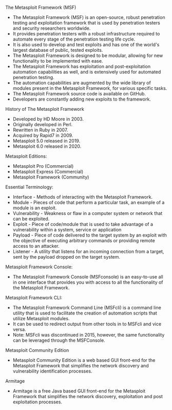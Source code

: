 The Metasploit Framework (MSF)
- The Metasploit Framework (MSF) is an open-source, robust penetration testing and exploitation framework that is used by penetration testers and security researchers worldwide.
- It provides penetration testers with a robust infrastructure required to automate every stage of the penetration testing life cycle.
- It is also used to develop and test exploits and has one of the world's largest database of public, tested exploits.
- The Metasploit Framework is designed to be modular, allowing for new functionality to be implemented with ease.
- The Metasploit Framework has exploitation and post-exploitation automation capabilities as well, and is extensively used for automated penetration testing.
- The automation capabilities are augmented by the wide library of modules present in the Metasploit Framework, for various specific tasks.
- The Metasploit Framework source code is available on GitHub.
- Developers are constantly adding new exploits to the framework.

History of The Metasploit Framework
- Developed by HD Moore in 2003.
- Originally developed in Perl.
- Rewritten in Ruby in 2007.
- Acquired by Rapid7 in 2009.
- Metasploit 5.0 released in 2019.
- Metasploit 6.0 released in 2020.

Metasploit Editions:
- Metasploit Pro (Commercial)
- Metasploit Express (Commercial)
- Metasploit Framework (Community)

Essential Terminology:
- Interface - Methods of interacting with the Metasploit Framework.
- Module - Pieces of code that perform a particular task, an example of a module is an exploit.
- Vulnerability - Weakness or flaw in a computer system or network that can be exploited.
- Exploit - Piece of code/module that is used to take advantage of a vulnerability within a system, service or application
- Payload - Piece of code delivered to the target system by an exploit with the objective of executing arbitrary commands or providing remote access to an attacker.
- Listener - A utility that listens for an incoming connection from a target, sent by the payload dropped on the target system.

Metasploit Framework Console:
- The Metasploit Framework Console (MSFconsole) is an easy-to-use all in one interface that provides you with access to all the functionality of the Metasploit Framework.

Metasploit Framework CLI:
- The Metasploit Framework Command Line (MSFcli) is a command line utility that is used to facilitate the creation of automation scripts that utilize Metasploit modules.
- It can be used to redirect output from other tools in to MSFcli and vice versa.
- Note: MSFcli was discontinued in 2015, however, the same functionality can be leveraged through the MSFConsole.

Metasploit Community Edition
- Metasploit Community Edition is a web based GUI front-end for the Metasploit Framework that simplifies the network discovery and vulnerability identification processes.

Armitage
- Armitage is a free Java based GUI front-end for the Metasploit Framework that simplifies the network discovery, exploitation and post exploitation processes.